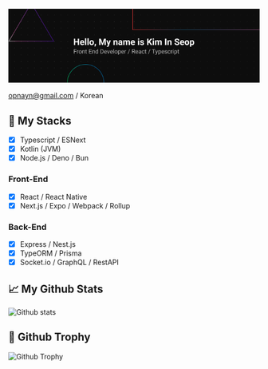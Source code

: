 ![Banner](https://github.com/opnay/opnay/raw/master/Banner.png)

opnayn@gmail.com / Korean

## :100: My Stacks
- [x] Typescript / ESNext
- [x] Kotlin (JVM)
- [x] Node.js / Deno / Bun

### Front-End
- [x] React / React Native
- [x] Next.js / Expo / Webpack / Rollup

### Back-End
- [x] Express / Nest.js
- [x] TypeORM / Prisma
- [x] Socket.io / GraphQL / RestAPI

## 📈 My Github Stats
![Github stats](https://github-readme-stats.vercel.app/api?username=opnay&show_icons=true&theme=github_dark)

## 👑 Github Trophy
![Github Trophy](https://github-profile-trophy.vercel.app/?username=opnay&theme=darkhub)
